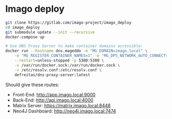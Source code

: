 # Imago deploy

```bash
git clone https://gitlab.com/imago-project/imago_deploy
cd image_deploy
git submodule update --init --recursive
docker-compose up

# Use DNS Proxy Server to make container domains accessible:
docker run --hostname dns.mageddo -e "MG_DOMAIN=imago.local" \
    -e "MG_REGISTER_CONTAINER_NAMES=1" -e "MG_DPS_NETWORK_AUTO_CONNECT=1"\
    --restart=unless-stopped -p 5380:5380 \
    -v /var/run/docker.sock:/var/run/docker.sock \
    -v /etc/resolv.conf:/etc/resolv.conf \
    defreitas/dns-proxy-server:latest
```

Should give these routes:
- Front-End: http://app.imago.local:9000
- Back-End: http://api.imago.local:4000
- Matrix Server: https://matrix.imago.local:8448
- Neo4J Dashboard: http://neo4j.imago.local:7474

